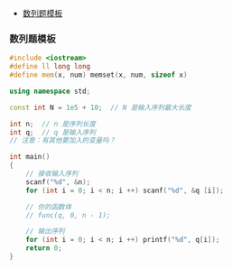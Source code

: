 
<!-- @import "[TOC]" {cmd="toc" depthFrom=1 depthTo=6 orderedList=false} -->

<!-- code_chunk_output -->

- [数列题模板](#数列题模板)

<!-- /code_chunk_output -->

### 数列题模板
```cpp
#include <iostream>
#define ll long long
#define mem(x, num) memset(x, num, sizeof x)

using namespace std;

const int N = 1e5 + 10;  // N 是输入序列最大长度

int n;  // n 是序列长度
int q;  // q 是输入序列
// 注意：有其他要加入的变量吗？

int main()
{
    // 接收输入序列
    scanf("%d", &n);
    for (int i = 0; i < n; i ++) scanf("%d", &q [i]);

    // 你的函数体
    // func(q, 0, n - 1);

    // 输出序列
    for (int i = 0; i < n; i ++) printf("%d", q[i]);
    return 0;
}
```